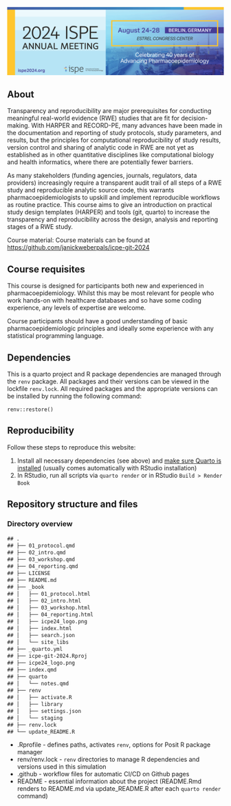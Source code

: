<img src="icpe24_logo.png" data-fig-align="center" width="728" />

## About

Transparency and reproducibility are major prerequisites for conducting
meaningful real-world evidence (RWE) studies that are fit for
decision-making. With HARPER and RECORD-PE, many advances have been made
in the documentation and reporting of study protocols, study parameters,
and results, but the principles for computational reproducibility of
study results, version control and sharing of analytic code in RWE are
not yet as established as in other quantitative disciplines like
computational biology and health informatics, where there are
potentially fewer barriers.

As many stakeholders (funding agencies, journals, regulators, data
providers) increasingly require a transparent audit trail of all steps
of a RWE study and reproducible analytic source code, this warrants
pharmacoepidemiologists to upskill and implement reproducible workflows
as routine practice. This course aims to give an introduction on
practical study design templates (HARPER) and tools (git, quarto) to
increase the transparency and reproducibility across the design,
analysis and reporting stages of a RWE study.

Course material: Course materials can be found at
<https://github.com/janickweberpals/icpe-git-2024>

## Course requisites

This course is designed for participants both new and experienced in
pharmacoepidemiology. Whilst this may be most relevant for people who
work hands-on with healthcare databases and so have some coding
experience, any levels of expertise are welcome.

Course participants should have a good understanding of basic
pharmacoepidemiologic principles and ideally some experience with any
statistical programming language.

## Dependencies

This is a quarto project and R package dependencies are managed through
the `renv` package. All packages and their versions can be viewed in the
lockfile `renv.lock`. All required packages and the appropriate versions
can be installed by running the following command:

    renv::restore()

## Reproducibility

Follow these steps to reproduce this website:

1.  Install all necessary dependencies (see above) and [make sure Quarto
    is installed](https://quarto.org/docs/get-started/) (usually comes
    automatically with RStudio installation)
2.  In RStudio, run all scripts via `quarto render` or in RStudio
    `Build > Render Book`

## Repository structure and files

### Directory overview

    ## .
    ## ├── 01_protocol.qmd
    ## ├── 02_intro.qmd
    ## ├── 03_workshop.qmd
    ## ├── 04_reporting.qmd
    ## ├── LICENSE
    ## ├── README.md
    ## ├── _book
    ## │   ├── 01_protocol.html
    ## │   ├── 02_intro.html
    ## │   ├── 03_workshop.html
    ## │   ├── 04_reporting.html
    ## │   ├── icpe24_logo.png
    ## │   ├── index.html
    ## │   ├── search.json
    ## │   └── site_libs
    ## ├── _quarto.yml
    ## ├── icpe-git-2024.Rproj
    ## ├── icpe24_logo.png
    ## ├── index.qmd
    ## ├── quarto
    ## │   └── notes.qmd
    ## ├── renv
    ## │   ├── activate.R
    ## │   ├── library
    ## │   ├── settings.json
    ## │   └── staging
    ## ├── renv.lock
    ## └── update_README.R

-   .Rprofile - defines paths, activates `renv`, options for Posit R
    package manager
-   renv/renv.lock - `renv` directories to manage R dependencies and
    versions used in this simulation
-   .github - workflow files for automatic CI/CD on Github pages
-   README - essential information about the project (README.Rmd renders
    to README.md via update\_README.R after each `quarto render`
    command)
